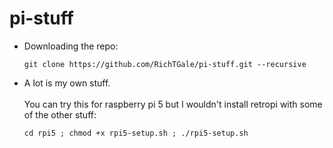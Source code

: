 # pi-stuff
<ul>
<li>Downloading the repo:
  
```
git clone https://github.com/RichTGale/pi-stuff.git --recursive
```

</li>
  <li>
A lot is my own stuff. <br /><br />
You can try this for raspberry pi 5 but I wouldn't install retropi with some of the other stuff:

```
cd rpi5 ; chmod +x rpi5-setup.sh ; ./rpi5-setup.sh
```

</li>
</ul>
